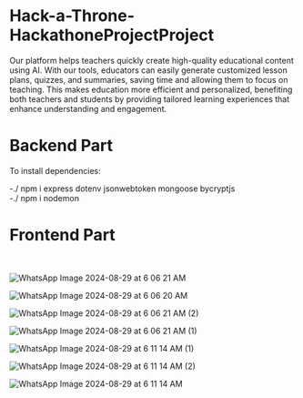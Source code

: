 # Hack-a-Throne-HackathoneProjectProject

Our platform helps teachers quickly create high-quality educational content using AI. With our tools, educators can easily generate customized lesson plans, quizzes, and summaries, saving time and allowing them to focus on teaching. This makes education more efficient and personalized, benefiting both teachers and students by providing tailored learning experiences that enhance understanding and engagement.

# Backend Part

To install dependencies:

-./ npm i express dotenv jsonwebtoken mongoose bycryptjs
<br>-./ npm i nodemon

# Frontend Part


<br>

![WhatsApp Image 2024-08-29 at 6 06 21 AM](https://github.com/user-attachments/assets/b80461a4-7616-46cf-bf93-8ade43d9d260)

![WhatsApp Image 2024-08-29 at 6 06 20 AM](https://github.com/user-attachments/assets/3c8faaed-c284-460d-b4a3-15a3e4970faa)

![WhatsApp Image 2024-08-29 at 6 06 21 AM (2)](https://github.com/user-attachments/assets/dbda84a8-ecda-4153-8c06-1bf2dff8f7db)

![WhatsApp Image 2024-08-29 at 6 06 21 AM (1)](https://github.com/user-attachments/assets/61d94430-1483-4126-a8e0-1ba6d6dce733)

![WhatsApp Image 2024-08-29 at 6 11 14 AM (1)](https://github.com/user-attachments/assets/7a4fea6f-ee3f-4410-ad34-fcd496649028)

![WhatsApp Image 2024-08-29 at 6 11 14 AM (2)](https://github.com/user-attachments/assets/065f4379-7c14-41cd-81f8-e22dfa0db955)

![WhatsApp Image 2024-08-29 at 6 11 14 AM](https://github.com/user-attachments/assets/d5490bd9-57ca-497a-9889-2aef4dadc716)
